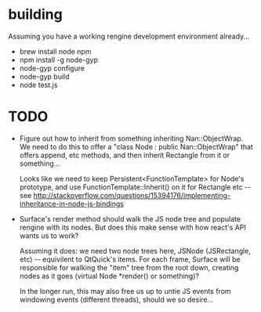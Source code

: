 # building

Assuming you have a working rengine development environment already...

* brew install node npm
* npm install -g node-gyp
* node-gyp configure
* node-gyp build
* node test.js

# TODO

* Figure out how to inherit from something inheriting Nan::ObjectWrap. We need
  to do this to offer a "class Node : public Nan::ObjectWrap" that offers append,
  etc methods, and then inherit Rectangle from it or something...

  Looks like we need to keep Persistent\<FunctionTemplate\> for Node's prototype,
  and use FunctionTemplate::Inherit() on it for Rectangle etc -- see
  http://stackoverflow.com/questions/15394176/implementing-inheritance-in-node-js-bindings
* Surface's render method should walk the JS node tree and populate rengine
  with its nodes. But does this make sense with how react's API wants us to
  work?

  Assuming it does: we need two node trees here, JSNode (JSRectangle, etc) --
  equivilent to QtQuick's items. For each frame, Surface will be responsible for
  walking the "item" tree from the root down, creating nodes as it goes (virtual
  Node *render() or something)?

  In the longer run, this may also free us up to untie JS events from windowing
  events (different threads), should we so desire...
